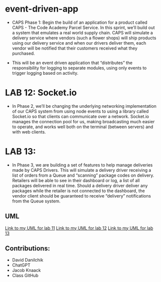 # event-driven-app
- CAPS Phase 1: Begin the build of an application for a product called CAPS - The Code Academy Parcel Service. In this sprint, we’ll build out a system that emulates a real world supply chain. CAPS will simulate a delivery service where vendors (such a flower shops) will ship products using our delivery service and when our drivers deliver them, each vendor will be notified that their customers received what they purchased.

- This will be an event driven application that “distributes” the responsibility for logging to separate modules, using only events to trigger logging based on activity.

# LAB 12: Socket.io
- In Phase 2, we’ll be changing the underlying networking implementation of our CAPS system from using node events to using a library called Socket.io so that clients can communicate over a network. Socket.io manages the connection pool for us, making broadcasting much easier to operate, and works well both on the terminal (between servers) and with web clients.

# LAB 13:
- In Phase 3, we are building a set of features to help manage deliveries made by CAPS Drivers. This will simulate a delivery driver receiving a list of orders from a Queue and “scanning” package codes on delivery. Retailers will be able to see in their dashboard or log, a list of all packages delivered in real time. Should a delivery driver deliver any packages while the retailer is not connected to the dashboard, the vendor client should be guaranteed to receive “delivery” notifications from the Queue system. 

## UML
[Link to my UML for lab 11](./WhiteBoard//Lab11%20401.jpg)
[Link to my UML for lab 12](./WhiteBoard/image0%20(2).jpeg)
[Link to my UML for lab 13](./WhiteBoard/Whiteboard%20lab%2013.jpg)

## Contributions:
- David Danilchik
- ChatGPT
- Jacob Knaack
- Class GitHub

